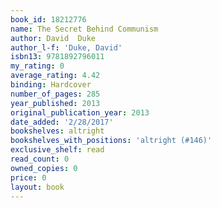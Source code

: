 ```yaml
---
book_id: 18212776
name: The Secret Behind Communism
author: David  Duke
author_l-f: 'Duke, David'
isbn13: 9781892796011
my_rating: 0
average_rating: 4.42
binding: Hardcover
number_of_pages: 285
year_published: 2013
original_publication_year: 2013
date_added: '2/28/2017'
bookshelves: altright
bookshelves_with_positions: 'altright (#146)'
exclusive_shelf: read
read_count: 0
owned_copies: 0
price: 0
layout: book
---
```

